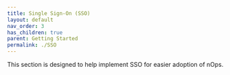 ```yaml
---
title: Single Sign-On (SSO)
layout: default
nav_order: 3
has_children: true
parent: Getting Started
permalink: ./SSO
---
```


This section is designed to help implement SSO for easier adoption of nOps.

